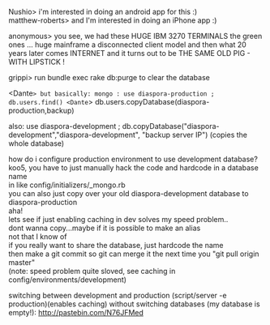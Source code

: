 Nushio> i'm interested in doing an android app for this :)<br>
matthew-roberts> and I'm interested in doing an iPhone app :)

anonymous> you see, we had these HUGE IBM 3270 TERMINALS the green ones ... huge mainframe a disconnected client model and then what 20 years later comes INTERNET and it turns out to be THE SAME OLD PIG - WITH LIPSTICK !

grippi> run bundle exec rake db:purge to clear the database

<Dante`> but basically: mongo : use diaspora-production ; db.users.find()
<Dante`> db.users.copyDatabase(diaspora-production,backup)

also: use diaspora-development ; db.copyDatabase("diaspora-development","diaspora-development", "backup server IP") (copies the whole database)

<koo5> how do i configure production environment to use development database?<br>
<chuck> koo5, you have to just manually hack the code and hardcode in a database name<br>
<chuck> in like config/initializers/_mongo.rb<br>
<chuck> you can also just copy over your old diaspora-development database to diaspora-production<br>
<koo5> aha!<br>
<koo5> lets see if just enabling caching in dev solves my speed problem..<br>
<koo5> dont wanna copy...maybe if it is possible to make an alias<br>
<chuck> not that I know of<br>
<chuck> if you really want to share the database, just hardcode the name<br>
<chuck> then make a git commit so git can merge it the next time you "git pull origin master"<br>
(note: speed problem quite sloved, see caching in config/environments/development)<br>


switching between development and production (script/server -e production)(enables caching) without switching databases (my database is empty!): 
http://pastebin.com/N76JFMed


